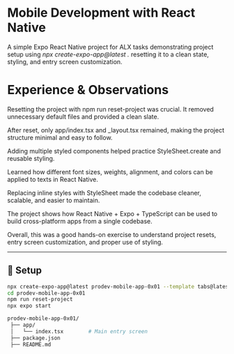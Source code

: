 # Mobile Development with React Native 

A simple Expo React Native project for ALX tasks demonstrating project setup using *npx create-expo-app@latest .*  resetting it to a clean state, styling, and entry screen customization.

# Experience & Observations

Resetting the project with npm run reset-project was crucial. It removed unnecessary default files and provided a clean slate.

After reset, only app/index.tsx and _layout.tsx remained, making the project structure minimal and easy to follow.

Adding multiple styled <Text> components helped practice StyleSheet.create and reusable styling.

Learned how different font sizes, weights, alignment, and colors can be applied to texts in React Native.

Replacing inline styles with StyleSheet made the codebase cleaner, scalable, and easier to maintain.

The project shows how React Native + Expo + TypeScript can be used to build cross-platform apps from a single codebase.

Overall, this was a good hands-on exercise to understand project resets, entry screen customization, and proper use of styling.

---

## 🚀 Setup

```bash
npx create-expo-app@latest prodev-mobile-app-0x01 --template tabs@latest
cd prodev-mobile-app-0x01
npm run reset-project
npx expo start

prodev-mobile-app-0x01/
 ├── app/
 │   └── index.tsx        # Main entry screen
 ├── package.json
 ├── README.md
